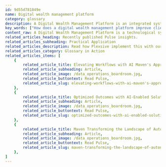 ```yaml
---
id: 9d55d781849e
name: Digital wealth management platform
category: glossary
description: A Digital Wealth Management Platform is an integrated system that offers financial advisors comprehensive data analytics tools, portfolio customization, and streamlined end-to-end operations, enhancing client relationships and operational productivity.
key_words: ["How does a digital wealth management platform improve client relationships?", "What are the benefits of using a digital wealth management platform for data analytics?", "Can digital wealth management platforms automate portfolio management processes?", "How do digital wealth management platforms affect investment strategy consistency?", "What is the role of digital wealth management platforms in client empowerment?", "Are digital wealth management platforms capable of handling complex investment programs?", "How does a digital wealth management platform streamline financial operations?", "What are the advantages of in-house digital advice over third-party providers?", "How do digital wealth management platforms enhance financial firms' productivity?", "What features do modern digital wealth management platforms offer for real-time onboarding?"]
content_raw: A Digital Wealth Management Platform is a technological system that equips financial firms with the innovative tools required for data-driven analytics and client empowerment. With these platforms, advisors can delve deeper into their client's needs and generate relevant, effective portfolio allocations using comprehensive understanding and integral insights. The value of a Digital Wealth Management Platform lies not only in its ability to provide smart solutions and expand business potential, but also in its role in redefining customer relationships. With modern platforms, firms no longer need to outsource digital advice to third-party providers, maintaining full ownership, and strengthening client relationships. Consistency is also an added highlighting factor of these platforms. They provide refined advice across all channels, harnessing every firm’s unique methodology, investment strategies, and preferred investment products to ensure uniformity across all platforms. Further, these platforms can handle multiple complex investment programs. They automate the process of creating, managing, and implementing the desired investment strategies, maximizing effectiveness while minimizing errors and inaccuracy. One of the instrumental factors that emphasize the efficiency of Digital Wealth Management Platforms is its ability to streamline operations. With everything from real-time paperless onboarding and automated portfolio management to seamless workflow processes and branded client communications, these platforms offer end-to-end automation of pivotal touchpoints and operational tasks. This not only drives efficiency but also aids in the enhancement of overall productivity. By adopting a Digital Wealth Management Platform, firms are not just keeping pace with the evolving financial landscape, they are unlocking a new avenue of productivity and effectiveness powered by the solutions for the modern world built by Maven Technologies.
related_articles_heading: Recently published Pulse insights.
related_articles_subheading: Practical Application
related_articles_description: Read how Plexsive implement this with our clients.
related_articles_category: Glossary in Action
related_articles_items: [
	{
		related_article_title: Elevating Workflows with AI Maven's Approach,
		related_article_subheading: Article,
		related_article_image: /data_operations_boardroom.jpg,
		related_article_buttontext: Read Pulse,
		related_article_slug: elevating-workflows-with-ai-maven's-approach
	},
	{
		related_article_title: Optimized Outcomes with AI-Enabled Solutions,
		related_article_subheading: Article,
		related_article_image: /data_operations_boardroom.jpg,
		related_article_buttontext: Read Pulse,
		related_article_slug: optimized-outcomes-with-ai-enabled-solutions
	},
	{
		related_article_title: Maven Transforming the Landscape of Autonomous Vehicles,
		related_article_subheading: Article,
		related_article_image: /data_operations_boardroom.jpg,
		related_article_buttontext: Read Pulse,
		related_article_slug: maven-transforming-the-landscape-of-autonomous-vehicles
	},
]
---
```

